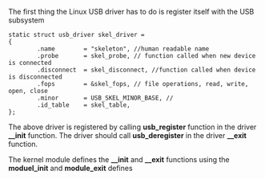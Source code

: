 The first thing the Linux USB driver has to do is register itself with the USB subsystem

```
static struct usb_driver skel_driver = 
{
        .name        = "skeleton", //human readable name 
        .probe       = skel_probe, // function called when new device is connected
        .disconnect  = skel_disconnect, //function called when device is disconnected
        .fops        = &skel_fops, // file operations, read, write, open, close
        .minor       = USB_SKEL_MINOR_BASE, //
        .id_table    = skel_table,
};
```

The above driver is registered by calling **usb_register** function in the driver **__init** function. The driver should call **usb_deregister** in the driver **__exit** function.

The kernel module defines the **__init** and **__exit** functions using the **moduel_init** and **module_exit** defines
